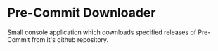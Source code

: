 
# Pre-Commit Downloader

Small console application which downloads specified releases of Pre-Commit from it's github repository.
